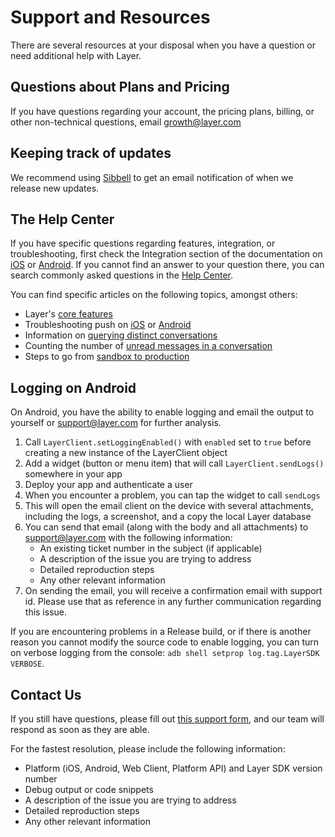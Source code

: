 # Support and Resources

There are several resources at your disposal when you have a question or need additional help with Layer.

## Questions about Plans and Pricing
If you have questions regarding your account, the pricing plans, billing, or other non-technical questions, email [growth@layer.com](mailto:growth@layer.com)

## Keeping track of updates
We recommend using [Sibbell](https://sibbell.com) to get an email notification of when we release new updates.

## The Help Center
If you have specific questions regarding features, integration, or troubleshooting, first check the Integration section of the documentation on [iOS](/docs/ios/integration) or [Android](/docs/android/integration). If you cannot find an answer to your question there, you can search commonly asked questions in the [Help Center](https://support.layer.com/hc).

You can find specific articles on the following topics, amongst others:

- Layer's [core features](https://support.layer.com/hc/en-us/articles/205652474)
- Troubleshooting push on [iOS](https://support.layer.com/hc/en-us/articles/204632870) or [Android](https://support.layer.com/hc/en-us/articles/206199650)
- Information on [querying distinct conversations](https://support.layer.com/hc/en-us/articles/204193200)
- Counting the number of [unread messages in a conversation](https://support.layer.com/hc/en-us/articles/204344664)
- Steps to go from [sandbox to production](https://support.layer.com/hc/en-us/articles/204471470)

## Logging on Android
On Android, you have the ability to enable logging and email the output to yourself or [support@layer.com](mailto:support@layer.com) for further analysis. 

1. Call `LayerClient.setLoggingEnabled()` with `enabled` set to `true` before creating a new instance of the LayerClient object
2. Add a widget (button or menu item) that will call `LayerClient.sendLogs()` somewhere in your app
3. Deploy your app and authenticate a user
4. When you encounter a problem, you can tap the widget to call `sendLogs`
5. This will open the email client on the device with several attachments, including the logs, a screenshot, and a copy the local Layer database
6. You can send that email (along with the body and all attachments) to [support@layer.com](mailto:support@layer.com) with the following information:
    - An existing ticket number in the subject (if applicable)
    - A description of the issue you are trying to address
    - Detailed reproduction steps
    - Any other relevant information
7. On sending the email, you will receive a confirmation email with support id. Please use that as reference in any further communication regarding this issue.

If you are encountering problems in a Release build, or if there is another reason you cannot modify the source code to enable logging, you can turn on verbose logging from the console: `adb shell setprop log.tag.LayerSDK VERBOSE`.

## Contact Us
If you still have questions, please fill out [this support form](https://support.layer.com/hc/en-us/requests/new), and our team will respond as soon as they are able.

For the fastest resolution, please include the following information:

- Platform (iOS, Android, Web Client, Platform API) and Layer SDK version number
- Debug output or code snippets
- A description of the issue you are trying to address
- Detailed reproduction steps
- Any other relevant information

